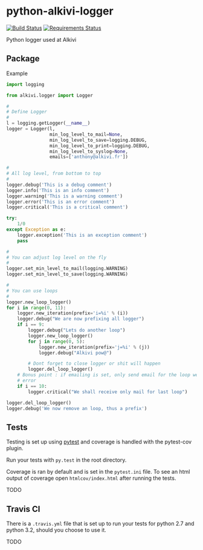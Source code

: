 python-alkivi-logger
==========================

[![Build Status](https://travis-ci.org/alkivi-sas/python-alkivi-logger.svg?branch=master)](https://travis-ci.org/alkivi-sas/python-alkivi-logger)
[![Requirements Status](https://requires.io/github/alkivi-sas/python-alkivi-logger/requirements.svg?branch=master)](https://requires.io/github/alkivi-sas/python-alkivi-logger/requirements/?branch=master)

Python logger used at Alkivi

## Package

Example

```python
import logging

from alkivi.logger import Logger

#
# Define Logger
#
l = logging.getLogger(__name__)
logger = Logger(l,
                min_log_level_to_mail=None,
                min_log_level_to_save=logging.DEBUG,
                min_log_level_to_print=logging.DEBUG,
                min_log_level_to_syslog=None,
                emails=['anthony@alkivi.fr'])

#
# All log level, from bottom to top
#
logger.debug('This is a debug comment')
logger.info('This is an info comment')
logger.warning('This is a warning comment')
logger.error('This is an error comment')
logger.critical('This is a critical comment')

try:
    1/0
except Exception as e:
    logger.exception('This is an exception comment')
    pass

#
# You can adjust log level on the fly
#
logger.set_min_level_to_mail(logging.WARNING)
logger.set_min_level_to_save(logging.WARNING)

#
# You can use loops
#
logger.new_loop_logger()
for i in range(0, 11):
    logger.new_iteration(prefix='i=%i' % (i))
    logger.debug("We are now prefixing all logger")
    if i == 9:
        logger.debug("Lets do another loop")
        logger.new_loop_logger()
        for j in range(0, 5):
            logger.new_iteration(prefix='j=%i' % (j))
            logger.debug("Alkivi pow@")

        # Dont forget to close logger or shit will happen
        logger.del_loop_logger()
    # Bonus point : if emailing is set, only send email for the loop we have
    # error
    if i == 10:
        logger.critical("We shall receive only mail for last loop")

logger.del_loop_logger()
logger.debug('We now remove an loop, thus a prefix')
```

## Tests

Testing is set up using [pytest](http://pytest.org) and coverage is handled
with the pytest-cov plugin.

Run your tests with ```py.test``` in the root directory.

Coverage is ran by default and is set in the ```pytest.ini``` file.
To see an html output of coverage open ```htmlcov/index.html``` after running the tests.

TODO

## Travis CI

There is a ```.travis.yml``` file that is set up to run your tests for python 2.7
and python 3.2, should you choose to use it.

TODO
